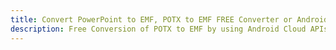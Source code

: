 ---title: Convert PowerPoint to EMF, POTX to EMF FREE Converter or Android SDKdescription: Free Conversion of POTX to EMF by using Android Cloud APIs & SDKs. Also Create, Edit & Render Microsoft Word & OpenOffice documents in the Cloud.---